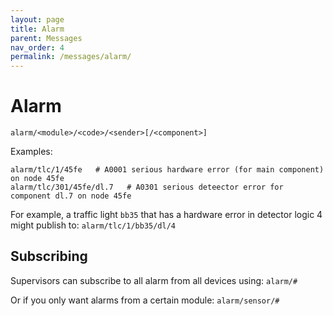 ```yaml
---
layout: page
title: Alarm
parent: Messages
nav_order: 4
permalink: /messages/alarm/
---
```


# Alarm
```
alarm/<module>/<code>/<sender>[/<component>]
````

Examples:
```
alarm/tlc/1/45fe   # A0001 serious hardware error (for main component) on node 45fe
alarm/tlc/301/45fe/dl.7   # A0301 serious deteector error for component dl.7 on node 45fe
```

For example, a traffic light `bb35` that has a hardware error in detector logic 4 might publish to:
`alarm/tlc/1/bb35/dl/4`


## Subscribing
Supervisors can subscribe to all alarm from all devices using:
`alarm/#`

Or if you only want alarms from a certain module:
`alarm/sensor/#`


